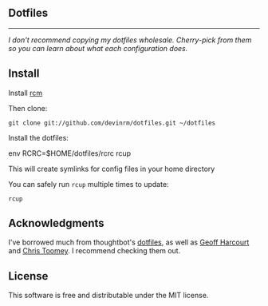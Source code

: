## Dotfiles
-----------

*I don't recommend copying my dotfiles wholesale. Cherry-pick from them so you
can learn about what each configuration does.*

Install
-------

Install [rcm](https://github.com/thoughtbot/rcm)

Then clone:

    git clone git://github.com/devinrm/dotfiles.git ~/dotfiles

Install the dotfiles:

env RCRC=$HOME/dotfiles/rcrc rcup

This will create symlinks for config files in your home directory

You can safely run `rcup` multiple times to update:

    rcup

Acknowledgments
---------------
I've borrowed much from thoughtbot's
[dotfiles](https://github.com/thoughtbot/dotfiles), as well as [Geoff Harcourt](https://github.com/geoffharcourt/dotfiles-local)
and [Chris Toomey](https://github.com/christoomey/dotfiles).
I recommend checking them out.

License
-------
This software is free and distributable under the MIT license.
